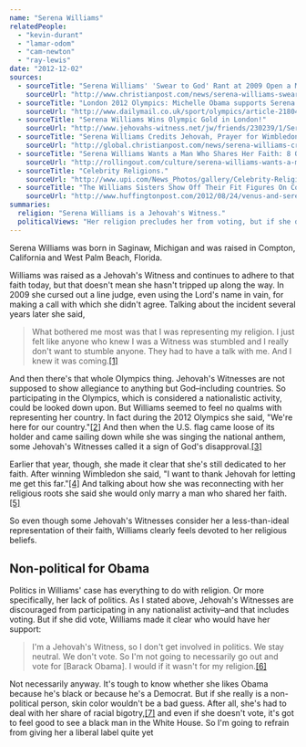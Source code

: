 ```yaml
---
name: "Serena Williams"
relatedPeople:
  - "kevin-durant"
  - "lamar-odom"
  - "cam-newton"
  - "ray-lewis"
date: "2012-12-02"
sources:
  - sourceTitle: "Serena Williams' 'Swear to God' Rant at 2009 Open a Major Regret, Poor Witness of Faith."
    sourceUrl: "http://www.christianpost.com/news/serena-williams-swear-to-god-rant-at-2009-open-a-major-regret-poor-witness-of-faith-80562/"
  - sourceTitle: "London 2012 Olympics: Michelle Obama supports Serena Williams in her Games quest."
    sourceUrl: "http://www.dailymail.co.uk/sport/olympics/article-2180416/London-2012-Olympics-Michelle-Obama-supports-Serena-Williams-Games-quest.html"
  - sourceTitle: "Serena Williams Wins Olympic Gold in London!"
    sourceUrl: "http://www.jehovahs-witness.net/jw/friends/230239/1/Serena-Williams-Wins-Olympic-Gold-in-London"
  - sourceTitle: "Serena Williams Credits Jehovah, Prayer for Wimbledon Success."
    sourceUrl: "http://global.christianpost.com/news/serena-williams-credits-jehovah-prayer-for-wimbledon-success-77893/"
  - sourceTitle: "Serena Williams Wants a Man Who Shares Her Faith: 8 Other Members of Her Faith."
    sourceUrl: "http://rollingout.com/culture/serena-williams-wants-a-man-who-shares-her-faith-8-other-members-of-her-faith/"
  - sourceTitle: "Celebrity Religions."
    sourceUrl: "http://www.upi.com/News_Photos/gallery/Celebrity-Religions/4764/3"
  - sourceTitle: "The Williams Sisters Show Off Their Fit Figures On Cover Of New York Times Magazine."
    sourceUrl: "http://www.huffingtonpost.com/2012/08/24/venus-and-serena-williams-new-york-times-magazine_n_1828500.html"
summaries:
  religion: "Serena Williams is a Jehovah's Witness."
  politicalViews: "Her religion precludes her from voting, but if she did, she'd vote for Obama."
---
```


Serena Williams was born in Saginaw, Michigan and was raised in Compton, California and West Palm Beach, Florida.

Williams was raised as a Jehovah's Witness and continues to adhere to that faith today, but that doesn't mean she hasn't tripped up along the way. In 2009 she cursed out a line judge, even using the Lord's name in vain, for making a call with which she didn't agree. Talking about the incident several years later she said,

>What bothered me most was that I was representing my religion. I just felt like anyone who knew I was a Witness was stumbled and I really don't want to stumble anyone. They had to have a talk with me. And I knew it was coming.<a class="source-citation" href="#http%3A%2F%2Fwww.christianpost.com%2Fnews%2Fserena-williams-swear-to-god-rant-at-2009-open-a-major-regret-poor-witness-of-faith-80562%2F" title="Serena Williams&apos; &apos;Swear to God&apos; Rant at 2009 Open a Major Regret, Poor Witness of Faith.">[1]</a>

And then there's that whole Olympics thing. Jehovah's Witnesses are not supposed to show allegiance to anything but God–including countries. So participating in the Olympics, which is considered a nationalistic activity, could be looked down upon. But Williams seemed to feel no qualms with representing her country. In fact during the 2012 Olympics she said, "We're here for our country."<a class="source-citation" href="#http%3A%2F%2Fwww.dailymail.co.uk%2Fsport%2Folympics%2Farticle-2180416%2FLondon-2012-Olympics-Michelle-Obama-supports-Serena-Williams-Games-quest.html" title="London 2012 Olympics: Michelle Obama supports Serena Williams in her Games quest.">[2]</a> And then when the U.S. flag came loose of its holder and came sailing down while she was singing the national anthem, some Jehovah's Witnesses called it a sign of God's disapproval.<a class="source-citation" href="#http%3A%2F%2Fwww.jehovahs-witness.net%2Fjw%2Ffriends%2F230239%2F1%2FSerena-Williams-Wins-Olympic-Gold-in-London" title="Serena Williams Wins Olympic Gold in London!">[3]</a>

Earlier that year, though, she made it clear that she's still dedicated to her faith. After winning Wimbledon she said, "I want to thank Jehovah for letting me get this far."<a class="source-citation" href="#http%3A%2F%2Fglobal.christianpost.com%2Fnews%2Fserena-williams-credits-jehovah-prayer-for-wimbledon-success-77893%2F" title="Serena Williams Credits Jehovah, Prayer for Wimbledon Success.">[4]</a> And talking about how she was reconnecting with her religious roots she said she would only marry a man who shared her faith.<a class="source-citation" href="#http%3A%2F%2Frollingout.com%2Fculture%2Fserena-williams-wants-a-man-who-shares-her-faith-8-other-members-of-her-faith%2F" title="Serena Williams Wants a Man Who Shares Her Faith: 8 Other Members of Her Faith.">[5]</a>

So even though some Jehovah's Witnesses consider her a less-than-ideal representation of their faith, Williams clearly feels devoted to her religious beliefs.


## Non-political for Obama

Politics in Williams' case has everything to do with religion. Or more specifically, her lack of politics. As I stated above, Jehovah's Witnesses are discouraged from participating in any nationalist activity–and that includes voting. But if she did vote, Williams made it clear who would have her support:

>I'm a Jehovah's Witness, so I don't get involved in politics. We stay neutral. We don't vote. So I'm not going to necessarily go out and vote for [Barack Obama]. I would if it wasn't for my religion.<a class="source-citation" href="#http%3A%2F%2Fwww.upi.com%2FNews_Photos%2Fgallery%2FCelebrity-Religions%2F4764%2F3" title="Celebrity Religions.">[6]</a>

Not necessarily anyway. It's tough to know whether she likes Obama because he's black or because he's a Democrat. But if she really is a non-political person, skin color wouldn't be a bad guess. After all, she's had to deal with her share of racial bigotry,<a class="source-citation" href="#http%3A%2F%2Fwww.huffingtonpost.com%2F2012%2F08%2F24%2Fvenus-and-serena-williams-new-york-times-magazine_n_1828500.html" title="The Williams Sisters Show Off Their Fit Figures On Cover Of New York Times Magazine.">[7]</a> and even if she doesn't vote, it's got to feel good to see a black man in the White House. So I'm going to refrain from giving her a liberal label quite yet